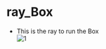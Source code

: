 # ray_Box
- This is the ray to run the Box  
![1](https://user-images.githubusercontent.com/44391228/127800918-11201e76-eed1-4443-95c7-db82b76237c7.png)
